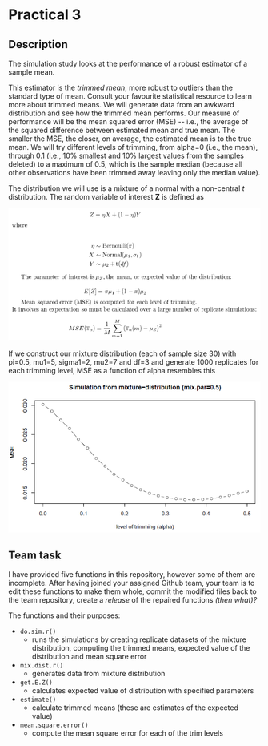 # Practical 3

## Description
The simulation study looks at the performance of a robust estimator of a sample mean.  

This estimator is the _trimmed mean_, more robust to outliers than the standard type of mean.  Consult your favourite statistical resource to learn more about trimmed means.  We will generate data from an awkward distribution and see how the trimmed mean performs.  Our measure of performance will be the mean squared error (MSE) -- i.e., the average of the squared difference between estimated mean and true mean.  The smaller the MSE, the closer, on average, the estimated mean is to the true mean.  We will try different levels of trimming, from alpha=0 (i.e., the mean), through 0.1 (i.e., 10% smallest and 10% largest values from the samples deleted) to a maximum of 0.5, which is the sample median (because all other observations have been trimmed away leaving only the median value).

The distribution we will use is a mixture of a normal with a non-central *t* distribution.  The random variable of interest **Z** is defined as

![](image.png)

If we construct our mixture distribution (each of sample size 30) with pi=0.5, mu1=5, sigma1=2, mu2=7 and df=3 and generate 1000 replicates for each trimming level, MSE as a function of alpha resembles this

![](mixout.PNG)

## Team task

I have provided five functions in this repository, however some of them are incomplete.  After having joined your assigned Github team, your team is to edit these functions to make them whole, commit the modified files back to the team repository, create a *release* of the repaired functions *(then what)?*

The functions and their purposes:

* `do.sim.r()`
    * runs the simulations by creating replicate datasets of the mixture distribution, computing the trimmed means, expected value of the distribution and mean square error
* `mix.dist.r()`
    * generates data from mixture distribution
* `get.E.Z()`
    * calculates expected value of distribution with specified parameters
* `estimate()`
    * calculate trimmed means (these are estimates of the expected value)
* `mean.square.error()`
    * compute the mean square error for each of the trim levels
